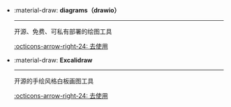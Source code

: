 <style>
.md-content .md-typeset h1 {
      display: none;
  }
</style>

<div class="grid cards" markdown>

-   :material-draw: __diagrams（drawio）__

    ---

    开源、免费、可私有部署的绘图工具

    [:octicons-arrow-right-24: 去使用](https://app.diagrams.net/)

-   :material-draw: __Excalidraw__

    ---

    开源的手绘风格白板画图工具

    [:octicons-arrow-right-24: 去使用](https://excalidraw.com/)

</div>